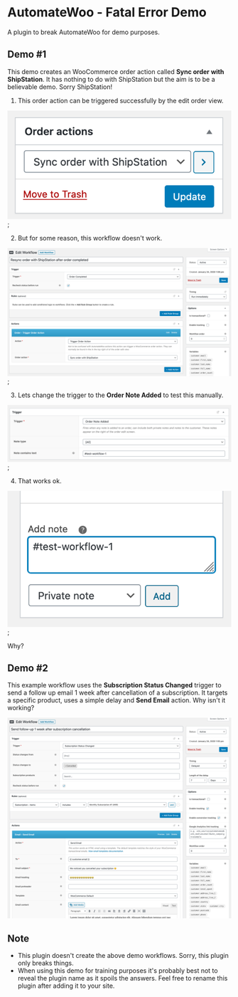 # AutomateWoo - Fatal Error Demo
A plugin to break AutomateWoo for demo purposes.

## Demo #1

This demo creates an WooCommerce order action called **Sync order with ShipStation**. 
It has nothing to do with ShipStation but the aim is to be a believable demo. Sorry ShipStation!  

1. This order action can be triggered successfully by the edit order view.

![Order edit view](readme-img/1-order-actions.png); 

2. But for some reason, this workflow doesn't work.

![Example workflow](readme-img/1-workflow-not-working.png);

3. Lets change the trigger to the **Order Note Added** to test this manually.
  
![Order Note Trigger](readme-img/1-order-note-test.png);

4. That works ok.

![Order Note Trigger](readme-img/1-add-note.png);

Why?

## Demo #2

This example workflow uses the **Subscription Status Changed** trigger to send a follow up email 1 week after cancellation of a subscription. 
It targets a specific product, uses a simple delay and **Send Email** action. Why isn't it working?

![Example workflow #2](readme-img/2-example-workflow.png)

## Note
- This plugin doesn't create the above demo workflows. Sorry, this plugin only breaks things.
- When using this demo for training purposes it's probably best not to reveal the plugin name as it spoils the answers. Feel free to rename this plugin after adding it to your site. 